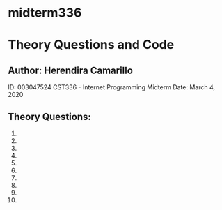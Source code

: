 # midterm336
# Theory Questions and Code
## Author: Herendira Camarillo
ID: 003047524
CST336 - Internet Programming Midterm
Date: March 4, 2020

## Theory Questions:
1. 
2.
3.
4.
5.
6.
7.
8.
9.
10.

